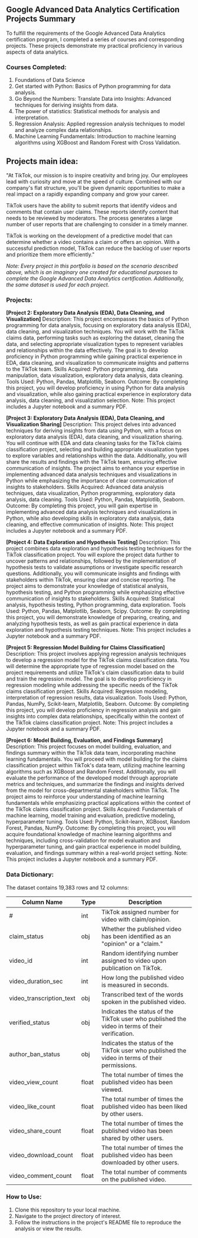 ## Google Advanced Data Analytics Certification Projects Summary

To fulfill the requirements of the Google Advanced Data Analytics certification program, I completed a series of courses and corresponding projects. These projects demonstrate my practical proficiency in various aspects of data analytics.

### Courses Completed:
1. Foundations of Data Science
2. Get started with Python: Basics of Python programming for data analysis.
3. Go Beyond the Numbers: Translate Data into Insights: Advanced techniques for deriving insights from data.
4. The power of statistics: Statistical methods for analysis and interpretation.
5. Regression Analysis: Applied regression analysis techniques to model and analyze complex data relationships.
6. Machine Learning Fundamentals: Introduction to machine learning algorithms using XGBoost and Random Forest with Cross Validation.

## Projects main idea:

"At TikTok, our mission is to inspire creativity and bring joy. Our employees lead with curiosity and move at the speed of culture. Combined with our company's flat structure, you'll be given dynamic opportunities to make a real impact on a rapidly expanding company and grow your career.

TikTok users have the ability to submit reports that identify videos and comments that contain user claims. These reports identify content that needs to be reviewed by moderators. The process generates a large number of user reports that are challenging to consider in a timely manner. 

TikTok is working on the development of a predictive model that can determine whether a video contains a claim or offers an opinion. With a successful prediction model, TikTok can reduce the backlog of user reports and prioritize them more efficiently."

*Note: Every project in this portfolio is based on the scenario described above, which is an imaginary one created for educational purposes to complete the Google Advanced Data Analytics certification. Additionally, the same dataset is used for each project.*

### Projects:


**[Project 2: Exploratory Data Analysis (EDA), Data Cleaning, and Visualization]**
Description: This project encompasses the basics of Python programming for data analysis, focusing on exploratory data analysis (EDA), data cleaning, and visualization techniques. You will work with the TikTok claims data, performing tasks such as exploring the dataset, cleaning the data, and selecting appropriate visualization types to represent variables and relationships within the data effectively. The goal is to develop proficiency in Python programming while gaining practical experience in EDA, data cleaning, and visualization to communicate insights and patterns to the TikTok team.
Skills Acquired: Python programming, data manipulation, data visualization, exploratory data analysis, data cleaning.
Tools Used: Python, Pandas, Matplotlib, Seaborn.
Outcome: By completing this project, you will develop proficiency in using Python for data analysis and visualization, while also gaining practical experience in exploratory data analysis, data cleaning, and visualization selection.
Note: This project includes a Jupyter notebook and a summary PDF.



**[Project 3: Exploratory Data Analysis (EDA), Data Cleaning, and Visualization Sharing]**
Description: This project delves into advanced techniques for deriving insights from data using Python, with a focus on exploratory data analysis (EDA), data cleaning, and visualization sharing. You will continue with EDA and data cleaning tasks for the TikTok claims classification project, selecting and building appropriate visualization types to explore variables and relationships within the data. Additionally, you will share the results and findings with the TikTok team, ensuring effective communication of insights. The project aims to enhance your expertise in implementing advanced data analysis techniques and visualizations in Python while emphasizing the importance of clear communication of insights to stakeholders.
Skills Acquired: Advanced data analysis techniques, data visualization, Python programming, exploratory data analysis, data cleaning.
Tools Used: Python, Pandas, Matplotlib, Seaborn.
Outcome: By completing this project, you will gain expertise in implementing advanced data analysis techniques and visualizations in Python, while also developing skills in exploratory data analysis, data cleaning, and effective communication of insights.
Note: This project includes a Jupyter notebook and a summary PDF.


**[Project 4: Data Exploration and Hypothesis Testing]**
Description: This project combines data exploration and hypothesis testing techniques for the TikTok classification project. You will explore the project data further to uncover patterns and relationships, followed by the implementation of hypothesis tests to validate assumptions or investigate specific research questions. Additionally, you will communicate insights and findings with stakeholders within TikTok, ensuring clear and concise reporting. The project aims to demonstrate your knowledge of statistical analysis, hypothesis testing, and Python programming while emphasizing effective communication of insights to stakeholders.
Skills Acquired: Statistical analysis, hypothesis testing, Python programming, data exploration.
Tools Used: Python, Pandas, Matplotlib, Seaborn, Scipy.
Outcome: By completing this project, you will demonstrate knowledge of preparing, creating, and analyzing hypothesis tests, as well as gain practical experience in data exploration and hypothesis testing techniques.
Note: This project includes a Jupyter notebook and a summary PDF.


**[Project 5: Regression Model Building for Claims Classification]**
Description: This project involves applying regression analysis techniques to develop a regression model for the TikTok claims classification data. You will determine the appropriate type of regression model based on the project requirements and utilize TikTok's claim classification data to build and train the regression model. The goal is to develop proficiency in regression modeling while addressing the specific needs of the TikTok claims classification project.
Skills Acquired: Regression modeling, interpretation of regression results, data visualization.
Tools Used: Python, Pandas, NumPy, Scikit-learn, Matplotlib, Seaborn.
Outcome: By completing this project, you will develop proficiency in regression analysis and gain insights into complex data relationships, specifically within the context of the TikTok claims classification project.
Note: This project includes a Jupyter notebook and a summary PDF.


**[Project 6: Model Building, Evaluation, and Findings Summary]**
Description: This project focuses on model building, evaluation, and findings summary within the TikTok data team, incorporating machine learning fundamentals. You will proceed with model building for the claims classification project within TikTok's data team, utilizing machine learning algorithms such as XGBoost and Random Forest. Additionally, you will evaluate the performance of the developed model through appropriate metrics and techniques, and summarize the findings and insights derived from the model for cross-departmental stakeholders within TikTok. The project aims to reinforce your understanding of machine learning fundamentals while emphasizing practical applications within the context of the TikTok claims classification project.
Skills Acquired: Fundamentals of machine learning, model training and evaluation, predictive modeling, hyperparameter tuning.
Tools Used: Python, Scikit-learn, XGBoost, Random Forest, Pandas, NumPy.
Outcome: By completing this project, you will acquire foundational knowledge of machine learning algorithms and techniques, including cross-validation for model evaluation and hyperparameter tuning, and gain practical experience in model building, evaluation, and findings summary within a real-world project setting.
Note: This project includes a Jupyter notebook and a summary PDF.


### Data Dictionary:

The dataset contains 19,383 rows and 12 columns:

| Column Name             | Type   | Description                                                                                     |
|-------------------------|--------|-------------------------------------------------------------------------------------------------|
| #                       | int    | TikTok assigned number for video with claim/opinion.                                             |
| claim_status            | obj    | Whether the published video has been identified as an "opinion" or a "claim."                    |
| video_id                | int    | Random identifying number assigned to video upon publication on TikTok.                           |
| video_duration_sec      | int    | How long the published video is measured in seconds.                                             |
| video_transcription_text| obj    | Transcribed text of the words spoken in the published video.                                      |
| verified_status         | obj    | Indicates the status of the TikTok user who published the video in terms of their verification.   |
| author_ban_status       | obj    | Indicates the status of the TikTok user who published the video in terms of their permissions.    |
| video_view_count        | float  | The total number of times the published video has been viewed.                                    |
| video_like_count        | float  | The total number of times the published video has been liked by other users.                      |
| video_share_count       | float  | The total number of times the published video has been shared by other users.                     |
| video_download_count    | float  | The total number of times the published video has been downloaded by other users.                 |
| video_comment_count     | float  | The total number of comments on the published video.                                             |

### How to Use:

1. Clone this repository to your local machine.
2. Navigate to the project directory of interest.
3. Follow the instructions in the project's README file to reproduce the analysis or view the results.








